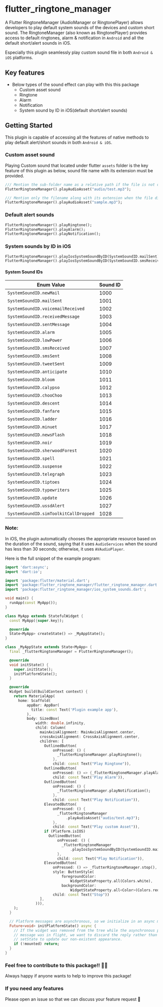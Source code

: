 # flutter_ringtone_manager

A Flutter RingtoneManager (AudioManager or RingtonePlayer) allows developers to play default system sounds of the devices and custom short sound. The RingtoneManager (also known as RingtonePlayer) provides access to default ringtones, alarm & notification in `Android` and all the default short/alert sounds in iOS.

Especially this plugin seamlessly play custom sound file in both `Android & iOS` platforms.

## Key features
- Below types of the sound effect can play with this this package
  - Custom asset sound
  - Ringtone
  - Alarm
  - Notification
  - System sound by ID in iOS(default short/alert sounds)

## Getting Started
This plugin is capable of accessing all the features of native methods to play default alert/short sounds in both `Android & iOS`.

### Custom asset sound
Playing Custom sound that located under flutter `assets` folder is the key feature of this plugin as below, sound file name with its extension must be provided.
```dart
/// Mention the sub-folder name as a relative path if the file is not directly located into `assets` folder.
FlutterRingtoneManager().playAudioAsset("audio/test.mp3");

/// Mention only the filename along with its extension when the file directly locates into `assets` folder.
FlutterRingtoneManager().playAudioAsset("sample.mp3");
```
### Default alert sounds
```dart
FlutterRingtoneManager().playRingtone();
FlutterRingtoneManager().playAlarm();
FlutterRingtoneManager().playNotification();
```

### System sounds by ID in iOS
```dart
FlutterRingtoneManager().playIosSystemSoundByID(SystemSoundID.mailSent);
FlutterRingtoneManager().playIosSystemSoundByID(SystemSoundID.smsReceived);
```
#### System Sound IDs

| Enum Value                | Sound ID |
|---------------------------|----------|
| `SystemSoundID.newMail`                | 1000     |
| `SystemSoundID.mailSent`               | 1001     |
| `SystemSoundID.voicemailReceived`      | 1002     |
| `SystemSoundID.receivedMessage`        | 1003     |
| `SystemSoundID.sentMessage`            | 1004     |
| `SystemSoundID.alarm`                  | 1005     |
| `SystemSoundID.lowPower`               | 1006     |
| `SystemSoundID.smsReceived`            | 1007     |
| `SystemSoundID.smsSent`                | 1008     |
| `SystemSoundID.tweetSent`              | 1009     |
| `SystemSoundID.anticipate`             | 1010     |
| `SystemSoundID.bloom`                  | 1011     |
| `SystemSoundID.calypso`                | 1012     |
| `SystemSoundID.chooChoo`               | 1013     |
| `SystemSoundID.descent`                | 1014     |
| `SystemSoundID.fanfare`                | 1015     |
| `SystemSoundID.ladder`                 | 1016     |
| `SystemSoundID.minuet`                 | 1017     |
| `SystemSoundID.newsFlash`              | 1018     |
| `SystemSoundID.noir`                   | 1019     |
| `SystemSoundID.sherwoodForest`         | 1020     |
| `SystemSoundID.spell`                  | 1021     |
| `SystemSoundID.suspense`               | 1022     |
| `SystemSoundID.telegraph`              | 1023     |
| `SystemSoundID.tiptoes`                | 1024     |
| `SystemSoundID.typewriters`            | 1025     |
| `SystemSoundID.update`                 | 1026     |
| `SystemSoundID.ussdAlert`              | 1027     |
| `SystemSoundID.simToolkitCallDropped`  | 1028     |

### Note:
In iOS, the plugin automatically chooses the appropriate resource based on the duration of the sound, saying that it uses `AudioServices` when the sound has less than 30 seconds; otherwise, it uses `AVAudioPlayer`.

Here is the full snippet of the example program:
```dart
import 'dart:async';
import 'dart:io';

import 'package:flutter/material.dart';
import 'package:flutter_ringtone_manager/flutter_ringtone_manager.dart';
import 'package:flutter_ringtone_manager/ios_system_sounds.dart';

void main() {
  runApp(const MyApp());
}

class MyApp extends StatefulWidget {
  const MyApp({super.key});

  @override
  State<MyApp> createState() => _MyAppState();
}

class _MyAppState extends State<MyApp> {
  final _flutterRingtoneManager = FlutterRingtoneManager();

  @override
  void initState() {
    super.initState();
    initPlatformState();
  }

  @override
  Widget build(BuildContext context) {
    return MaterialApp(
      home: Scaffold(
          appBar: AppBar(
            title: const Text('Plugin example app'),
          ),
          body: SizedBox(
              width: double.infinity,
              child: Column(
                mainAxisAlignment: MainAxisAlignment.center,
                crossAxisAlignment: CrossAxisAlignment.center,
                children: [
                  OutlinedButton(
                      onPressed: () {
                        _flutterRingtoneManager.playRingtone();
                      },
                      child: const Text("Play Ringtone")),
                  OutlinedButton(
                      onPressed: () => {_flutterRingtoneManager.playAlarm()},
                      child: const Text('Play Alarm')),
                  OutlinedButton(
                      onPressed: () {
                        _flutterRingtoneManager.playNotification();
                      },
                      child: const Text("Play Notification")),
                  ElevatedButton(
                      onPressed: () {
                        _flutterRingtoneManager
                            .playAudioAsset("audio/test.mp3");
                      },
                      child: const Text("Play custom Asset")),
                  if (Platform.isIOS)
                    OutlinedButton(
                        onPressed: () {
                          _flutterRingtoneManager
                              .playIosSystemSoundByID(SystemSoundID.mailSent);
                        },
                        child: const Text("Play Notification")),
                  ElevatedButton(
                      onPressed: () => _flutterRingtoneManager.stop(),
                      style: ButtonStyle(
                          foregroundColor:
                              WidgetStateProperty.all(Colors.white),
                          backgroundColor:
                              WidgetStateProperty.all<Color>(Colors.red)),
                      child: const Text("Stop"))
                ],
              ))),
    );
  }

  // Platform messages are asynchronous, so we initialize in an async method.
  Future<void> initPlatformState() async {
    // If the widget was removed from the tree while the asynchronous platform
    // message was in flight, we want to discard the reply rather than calling
    // setState to update our non-existent appearance.
    if (!mounted) return;
  }
}
```
### Feel free to contribute to this package!! 🙇‍♂️
Always happy if anyone wants to help to improve this package!

### If you need any features
Please open an issue so that we can discuss your feature request 🙏